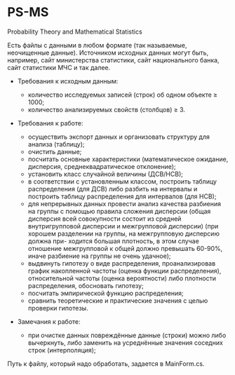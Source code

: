 # PS-MS
Probability Theory and Mathematical Statistics

Есть файлы с данными в любом формате (так называемые, неочищенные данные). Источником исходных данных могут быть, например, сайт министерства статистики, сайт национального банка, сайт статистики МЧС и так далее.

* Требования к исходным данным:
  - количество исследуемых записей (строк) об одном объекте ≥ 1000; 
  - количество анализируемых свойств (столбцов) ≥ 3.

* Требования к работе:
  - осуществить экспорт данных и организовать структуру для анализа (таблицу);
  - очистить данные;
  - посчитать основные характеристики (математическое ожидание, дисперсия, среднеквадратическое отклонение);
  - установить класс случайной величины (ДСВ/НСВ);
  - в соответствии с установленным классом, построить таблицу распределения (для ДСВ) либо разбить на интервалы и построить таблицу распределения для интервалов (для НСВ);
  - для непрерывных данных провести анализ качества разбиения на группы с помощью правила сложения дисперсии (общая дисперсия всей совокупности состоит из средней внутригрупповой дисперсии и межгрупповой дисперсии) (при хорошем разделении на группы, на межгрупповую дисперсию должна при- ходится большая плотность, в этом случае отношение межгрупповой к общей должно превышать 60-90%, иначе разбиение на группы не очень удачное);
  - выдвинуть гипотезу о виде распределения, проанализировав график накопленной частоты (оценка функции распределения), относительной частоты (оценка вероятности) либо плотности распределения, обосновать гипотезу;
  - посчитать эмпирической функцию распределения;
  - сравнить теоретические и практические значения с целью проверки гипотезы.

* Замечания к работе:
  - при очистке данных повреждённые данные (строки) можно либо вычеркнуть, либо заменить на усреднённые значения соседних строк (интерполяция);

Путь к файлу, который надо обработать, задается в MainForm.cs.
